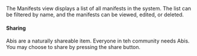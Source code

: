 The Manifests view displays a list of all manifests in the system. The list can be filtered by name, and the manifests can be viewed, edited, or deleted.

#### Sharing

Abis are a naturally shareable item. Everyone in teh community needs Abis. You may choose to share by pressing the share button.
